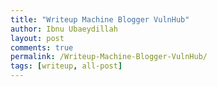 ```yaml
---
title: "Writeup Machine Blogger VulnHub"
author: Ibnu Ubaeydillah
layout: post
comments: true
permalink: /Writeup-Machine-Blogger-VulnHub/
tags: [writeup, all-post]
---
```

